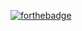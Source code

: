 [![forthebadge](https://forthebadge.com/images/badges/0-percent-optimized.svg)](https://forthebadge.com)
